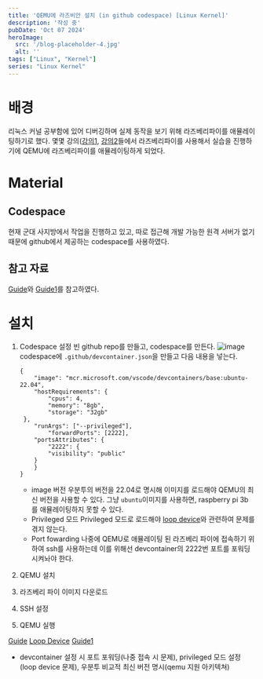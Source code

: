 ```yaml
---
title: 'QEMU에 라즈비안 설치 (in github codespace) [Linux Kernel]'
description: '작성 중'
pubDate: 'Oct 07 2024'
heroImage: 
  src: '/blog-placeholder-4.jpg'
  alt: ''
tags: ["Linux", "Kernel"]
series: "Linux Kernel"
---
```


# 배경
리눅스 커널 공부함에 있어 디버깅하며 실제 동작을 보기 위해 라즈베리파이를 애뮬레이팅하기로 했다. 
몇몇 강의([강의1](http://www.kocw.net/home/search/kemView.do?kemId=1266434), [강의2](https://www.inflearn.com/roadmaps/1668)들에서 
라즈베리파이를 사용해서 실습을 진행하기에 QEMU에 라즈베리파이를 애뮬레이팅하게 되었다.

# Material
## Codespace
현재 군대 사지방에서 작업을 진행하고 있고, 따로 접근해 개발 가능한 원격 서버가 없기 때문에 github에서 제공하는 codespace를 사용하였다.
## 참고 자료
[Guide](https://azeria-labs.com/emulate-raspberry-pi-with-qemu/)와 [Guide1](https://interrupt.memfault.com/blog/emulating-raspberry-pi-in-qemu)를 참고하였다.

# 설치
1. Codespace 설정
	빈 github repo를 만들고, codespace를 만든다.
	![image](https://github.com/user-attachments/assets/f8f96eb3-f708-4a8a-afe9-306caac1f2d8)
	codespace에 `.github/devcontainer.json`을 만들고 다음 내용을 넣는다.
	```
	{
	    "image": "mcr.microsoft.com/vscode/devcontainers/base:ubuntu-22.04",
	    "hostRequirements": {
	        "cpus": 4,
	        "memory": "8gb",
	        "storage": "32gb"
	 },
	    "runArgs": ["--privileged"],
	        "forwardPorts": [2222],
	    "portsAttributes": {
	        "2222": {
		    "visibility": "public"
		}
	    }
	}
	```
	* image 버전
 	 우분투의 버전을 22.04로 명시해 이미지를 로드해야 QEMU의 최신 버전을 사용할 수 있다. 그냥 `ubuntu`이미지를 사용하면, raspberry pi 3b 를 애뮬레이팅하지 못할 수 있다.
	* Privileged 모드
  	Privileged 모드로 로드해야 [loop device](https://w.cublr.com/linux/loop-device/)와 관련하여 문제를 겪지 않는다. 
	* Port fowarding
  	나중에 QEMU로 애뮬레이팅 된 라즈베리 파이에 접속하기 위하여 ssh를 사용하는데 이를 위해선 devcontainer의 2222번 포트를 포워딩 시켜놔야 한다.

2. QEMU 설치
3. 라즈베리 파이 이미지 다운로드
4. SSH 설정
5. QEMU 실행

[Guide](https://azeria-labs.com/emulate-raspberry-pi-with-qemu/)
[Loop Device](https://www.lenovo.com/us/en/glossary/loop-device/?orgRef=https%253A%252F%252Fwww.google.com%252F&srsltid=AfmBOooEigEwZHL0w-3GUvmXSuVx3iexUbaKzVzSxkJUXrgS3p4uIlkH)
[Guide1](https://interrupt.memfault.com/blog/emulating-raspberry-pi-in-qemu)
* devcontainer 설정 시 포트 포워딩(나중 접속 시 문제), privileged 모드 설정(loop device 문제), 우분투 비교적 최신 버전 명시(qemu 지원 아키텍쳐)
